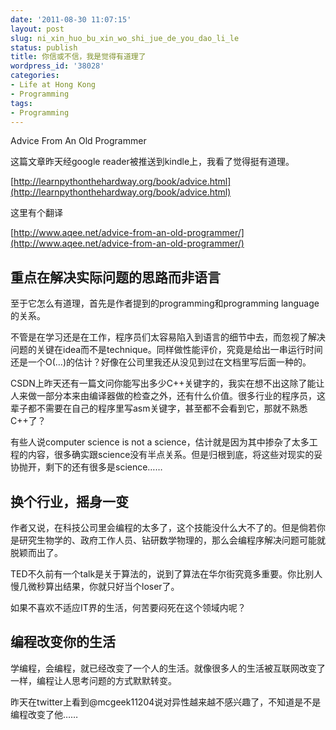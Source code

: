 ```yaml
---
date: '2011-08-30 11:07:15'
layout: post
slug: ni_xin_huo_bu_xin_wo_shi_jue_de_you_dao_li_le
status: publish
title: 你信或不信，我是觉得有道理了
wordpress_id: '38028'
categories:
- Life at Hong Kong
- Programming
tags:
- Programming
---
```


Advice From An Old Programmer

这篇文章昨天经google reader被推送到kindle上，我看了觉得挺有道理。

[http://learnpythonthehardway.org/book/advice.html](http://learnpythonthehardway.org/book/advice.html)

这里有个翻译

[http://www.aqee.net/advice-from-an-old-programmer/](http://www.aqee.net/advice-from-an-old-programmer/)


## 重点在解决实际问题的思路而非语言


至于它怎么有道理，首先是作者提到的programming和programming language的关系。

不管是在学习还是在工作，程序员们太容易陷入到语言的细节中去，而忽视了解决问题的关键在idea而不是technique。同样做性能评价，究竟是给出一串运行时间还是一个O(…)的估计？好像在公司里我还从没见到过在文档里写后面一种的。

CSDN上昨天还有一篇文问你能写出多少C++关键字的，我实在想不出这除了能让人来做一部分本来由编译器做的检查之外，还有什么价值。很多行业的程序员，这辈子都不需要在自己的程序里写asm关键字，甚至都不会看到它，那就不熟悉C++了？

有些人说computer science is not a science，估计就是因为其中掺杂了太多工程的内容，很多确实跟science没有半点关系。但是归根到底，将这些对现实的妥协抛开，剩下的还有很多是science……


## 换个行业，摇身一变


作者又说，在科技公司里会编程的太多了，这个技能没什么大不了的。但是倘若你是研究生物学的、政府工作人员、钻研数学物理的，那么会编程序解决问题可能就脱颖而出了。

TED不久前有一个talk是关于算法的，说到了算法在华尔街究竟多重要。你比别人慢几微秒算出结果，你就只好当个loser了。

如果不喜欢不适应IT界的生活，何苦要闷死在这个领域内呢？


## 编程改变你的生活


学编程，会编程，就已经改变了一个人的生活。就像很多人的生活被互联网改变了一样，编程让人思考问题的方式默默转变。

昨天在twitter上看到@mcgeek11204说对异性越来越不感兴趣了，不知道是不是编程改变了他……
